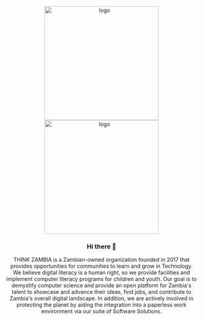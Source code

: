 
<!--

**Here are some ideas to get you started:**

🙋‍♀️ A short introduction - what is your organization all about?
🌈 Contribution guidelines - how can the community get involved?
👩‍💻 Useful resources - where can the community find your docs? Is there anything else the community should know?
🍿 Fun facts - what does your team eat for breakfast?
🧙 Remember, you can do mighty things with the power of [Markdown](https://docs.github.com/github/writing-on-github/getting-started-with-writing-and-formatting-on-github/basic-writing-and-formatting-syntax)
-->

<div align="center">
  <picture>
    <source srcset="logo_white.png"  media="(prefers-color-scheme: light)">
    <img alt="logo" src="https://github.com/think-zambia-foundation/.github/assets/9920634/61f43ff7-7e73-463e-bfaa-10ded3b0e057#gh-dark-mode-only" width="auto" height="300"/>
  </picture>
  <picture>
    <source srcset="logo_white.png"  media="(prefers-color-scheme: dark)">
    <img alt="logo" src="https://github.com/think-zambia-foundation/.github/assets/9920634/7ed4b3ee-047b-49f4-ac68-201ac9330898#gh-light-mode-only" width="auto" height="300"/>
  </picture>
  

  ### Hi there 👋

  <p>
    THINK ZAMBIA is a Zambian-owned organization founded in 2017 that provides opportunities for communities to learn and grow in Technology. We believe digital literacy is a human right, so we provide facilities and implement computer literacy programs for children and youth. Our goal is to demystify computer science and provide an open platform for Zambia's talent to showcase and advance their ideas, find jobs, and contribute to Zambia's overall digital landscape. In addition, we are actively involved in protecting the planet by aiding the integration into a paperless work environment via our suite of Software Solutions.
  </p> 
</div>
